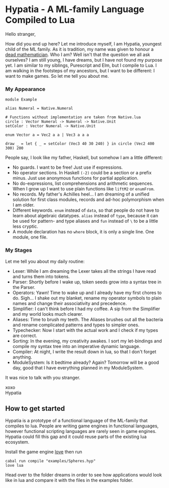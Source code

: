 # Hypatia - A ML-family Language Compiled to Lua
Hello stranger,


How did you end up here? Let me introduce myself, I am Hypatia, youngest child of the ML family. As it is tradition, my name was given to honour a [dead mathematician](https://en.wikipedia.org/wiki/Hypatia). Who I am? Well isn't that the question we all ask ourselves? I am still young, I have dreams, but I have not found my purpose yet. I am similar to my siblings, Purescript and Elm, but I compile to Lua. I am walking in the footsteps of my ancestors, but I want to be different: I want to make games. So let me tell you about me.

### My Appearance
```
module Example

alias Numeral = Native.Numeral

# Functions without implementation are taken from Native.lua
circle : Vector Numeral -> Numeral -> Native.Unit
setColor : Vector Numeral -> Native.Unit

enum Vector a = Vec2 a a | Vec3 a a a

draw _ = let { _ = setColor (Vec3 40 30 240) } in circle (Vec2 400 300) 200
```

People say, I look like my father, Haskell, but somehow I am a little different:

* No guards. I want to be free! Just use if expressions.
* No operator sections. In Haskell `(-2)` could be a section or a prefix minus. Just use anonymous functions for partial application.
* No do-expressions, list comprehensions and arithmetic sequences. When I grow up I want to use plain functions like `liftM2` or `enumFrom`.
* No records. My father's Achilles heel... I am dreaming of a unified solution for first class modules, records and ad-hoc polymorphism when I am older.
* Different keywords. `enum` instead of `data`, so that people do not have to learn about algebraic datatypes. `alias` instead of `type`, because it can be used for pattern- and type aliases and `fun` instead of `\` to be a little less cryptic.
* A module declaration has no `where` block, it is only a single line. One module, one file.

### My Stages
Let me tell you about my daily routine:

* Lexer: While I am dreaming the Lexer takes all the strings I have read and turns them into tokens.
* Parser: Shortly before I wake up, token seeds grow into a syntax tree in the Parser.
* Operators: Yawn! Time to wake up and I already have my first chores to do. Sigh... I shake out my blanket, rename my operator symbols to plain names and change their associativity and precedence.
* Simplifier: I can't think before I had my coffee. A sip from the Simplifier and my world looks much clearer.
* Aliases: Time to brush my teeth. The Aliases brushes out all the bacteria and rename complicated patterns and types to simpler ones.
* Typechecker: Now I start with the actual work and I check if my types are correct.
* Sorting: In the evening, my creativity awakes. I sort my let-bindings and compile my syntax tree into an imperative dynamic language.
* Compiler: At night, I write the result down in lua, so that I don't forget anything.
* ModuleSystem: Is it bedtime already? Again? Tomorrow will be a good day, good that I have everything planned in my ModuleSystem.

It was nice to talk with you stranger.


xoxo  
Hypatia

## How to get started
Hypatia is a prototype of a functional language of the ML-family that compiles to lua.
People are writing game engines in functional languages, however functional scripting languages are rarely seen in game engines.
Hypatia could fill this gap and it could reuse parts of the existing lua ecosystem.

Install the game engine [love](https://love2d.org) then run
```
cabal run compile "examples/Spheres.hyp"
love lua
```

Head over to the folder dreams in order to see how applications would look like in lua and compare it with the files in the examples folder.

